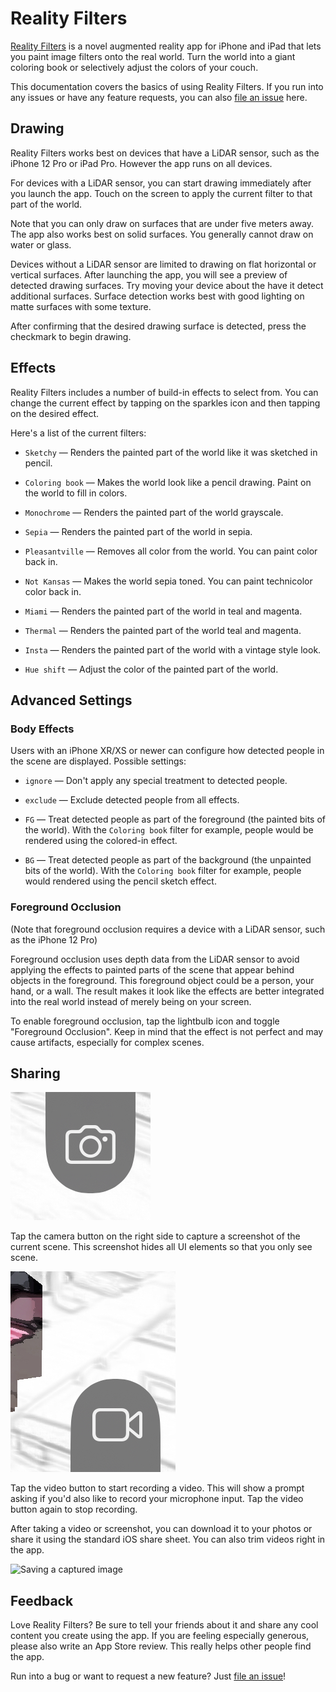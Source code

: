 # Reality Filters

[Reality Filters][app] is a novel augmented reality app for iPhone and iPad that lets you paint image filters onto the real world. Turn the world into a giant coloring book or selectively adjust the colors of your couch.

This documentation covers the basics of using Reality Filters. If you run into any issues or have any feature requests, you can also [file an issue][issues] here.

## Drawing

Reality Filters works best on devices that have a LiDAR sensor, such as the iPhone 12 Pro or iPad Pro. However the app runs on all devices.

For devices with a LiDAR sensor, you can start drawing immediately after you launch the app. Touch on the screen to apply the current filter to that part of the world.

Note that you can only draw on surfaces that are under five meters away. The app also works best on solid surfaces. You generally cannot draw on water or glass.

Devices without a LiDAR sensor are limited to drawing on flat horizontal or vertical surfaces. After launching the app, you will see a preview of detected drawing surfaces. Try moving your device about the have it detect additional surfaces. Surface detection works best with good lighting on matte surfaces with some texture.

After confirming that the desired drawing surface is detected, press the checkmark to begin drawing.

## Effects
Reality Filters includes a number of build-in effects to select from. You can change the current effect by tapping on the sparkles icon and then tapping on the desired effect. 

Here's a list of the current filters:

- `Sketchy` — Renders the painted part of the world like it was sketched in pencil.

- `Coloring book` — Makes the world look like a pencil drawing. Paint on the world to fill in colors.

- `Monochrome` — Renders the painted part of the world grayscale.

- `Sepia` — Renders the painted part of the world in sepia.

- `Pleasantville` — Removes all color from the world. You can paint color back in.

- `Not Kansas` — Makes the world sepia toned. You can paint technicolor color back in.

- `Miami` — Renders the painted part of the world in teal and magenta.

- `Thermal` — Renders the painted part of the world teal and magenta.

- `Insta` — Renders the painted part of the world with a vintage style look.

- `Hue shift` — Adjust the color of the painted part of the world.

## Advanced Settings

### Body Effects

Users with an iPhone XR/XS or newer can configure how detected people in the scene are displayed. Possible settings:

- `ignore` — Don't apply any special treatment to detected people.

- `exclude` — Exclude detected people from all effects.

- `FG` — Treat detected people as part of the foreground (the painted bits of the world). With the `Coloring book` filter for example, people would be rendered using the colored-in effect.

- `BG` — Treat detected people as part of the background (the unpainted bits of the world). With the `Coloring book` filter for example, people would rendered using the pencil sketch effect. 

### Foreground Occlusion

(Note that foreground occlusion requires a device with a LiDAR sensor, such as the iPhone 12 Pro)

Foreground occlusion uses depth data from the LiDAR sensor to avoid applying the effects to painted parts of the scene that appear behind objects in the foreground. This foreground object could be a person, your hand, or a wall. The result makes it look like the effects are better integrated into the real world instead of merely being on your screen.

To enable foreground occlusion, tap the lightbulb icon and toggle "Foreground Occlusion". Keep in mind that the effect is not perfect and may cause artifacts, especially for complex scenes.

## Sharing

![The camera button](images/camera-button.png)

Tap the camera button on the right side to capture a screenshot of the current scene. This screenshot hides all UI elements so that you only see scene.

![The video button](images/video-button.png)

Tap the video button to start recording a video. This will show a prompt asking if you'd also like to record your microphone input. Tap the video button again to stop recording.

After taking a video or screenshot, you can download it to your photos or share it using the standard iOS share sheet. You can also trim videos right in the app.

![Saving a captured image](images/save.png)


## Feedback

Love Reality Filters? Be sure to tell your friends about it and share any cool content you create using the app. If you are feeling especially generous, please also write an App Store review. This really helps other people find the app.

Run into a bug or want to request a new feature? Just [file an issue][issues]!


[app]: https://apps.apple.com/us/app/reality-filters/id1582341494
[issues]: https://github.com/mattbierner/reality-filters-support/issues
